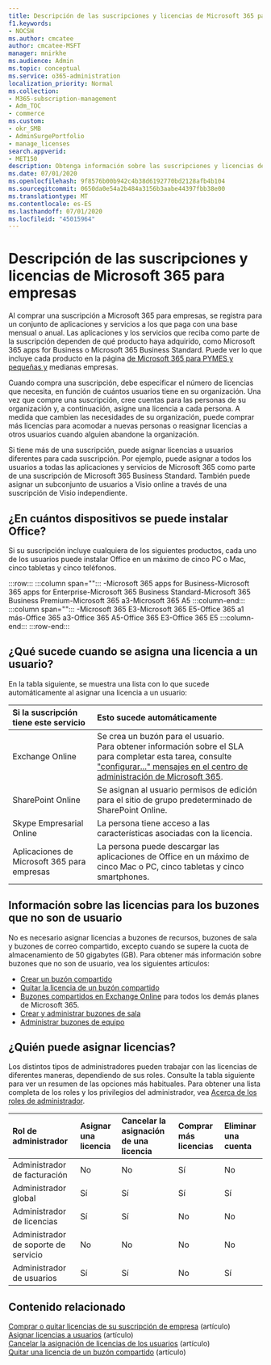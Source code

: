 ```yaml
---
title: Descripción de las suscripciones y licencias de Microsoft 365 para empresas
f1.keywords:
- NOCSH
ms.author: cmcatee
author: cmcatee-MSFT
manager: mnirkhe
ms.audience: Admin
ms.topic: conceptual
ms.service: o365-administration
localization_priority: Normal
ms.collection:
- M365-subscription-management
- Adm_TOC
- commerce
ms.custom:
- okr_SMB
- AdminSurgePortfolio
- manage_licenses
search.appverid:
- MET150
description: Obtenga información sobre las suscripciones y licencias de Microsoft 365 para la empresa.
ms.date: 07/01/2020
ms.openlocfilehash: 9f8576b00b942c4b38d6192770bd2128afb4b104
ms.sourcegitcommit: 0650da0e54a2b484a3156b3aabe44397fbb38e00
ms.translationtype: MT
ms.contentlocale: es-ES
ms.lasthandoff: 07/01/2020
ms.locfileid: "45015964"
---
```

# <a name="understand-subscriptions-and-licenses-in-microsoft-365-for-business"></a>Descripción de las suscripciones y licencias de Microsoft 365 para empresas

Al comprar una suscripción a Microsoft 365 para empresas, se registra para un conjunto de aplicaciones y servicios a los que paga con una base mensual o anual. Las aplicaciones y los servicios que reciba como parte de la suscripción dependen de qué producto haya adquirido, como Microsoft 365 apps for Business o Microsoft 365 Business Standard. Puede ver lo que incluye cada producto en la página [de Microsoft 365 para PYMES y pequeñas y](https://products.office.com/compare-all-microsoft-office-products?&activetab=tab:primaryr1) medianas empresas.

Cuando compra una suscripción, debe especificar el número de licencias que necesita, en función de cuántos usuarios tiene en su organización. Una vez que compre una suscripción, cree cuentas para las personas de su organización y, a continuación, asigne una licencia a cada persona. A medida que cambien las necesidades de su organización, puede comprar más licencias para acomodar a nuevas personas o reasignar licencias a otros usuarios cuando alguien abandone la organización.

Si tiene más de una suscripción, puede asignar licencias a usuarios diferentes para cada suscripción. Por ejemplo, puede asignar a todos los usuarios a todas las aplicaciones y servicios de Microsoft 365 como parte de una suscripción de Microsoft 365 Business Standard. También puede asignar un subconjunto de usuarios a Visio online a través de una suscripción de Visio independiente.

## <a name="how-many-devices-can-people-install-office-on"></a>¿En cuántos dispositivos se puede instalar Office?

Si su suscripción incluye cualquiera de los siguientes productos, cada uno de los usuarios puede instalar Office en un máximo de cinco PC o Mac, cinco tabletas y cinco teléfonos.

:::row:::
   :::column span="":::
        -Microsoft 365 apps for Business-Microsoft 365 apps for Enterprise-Microsoft 365 Business Standard-Microsoft 365 Business Premium-Microsoft 365 a3-Microsoft 365 A5
   :::column-end:::
   :::column span="":::
        -Microsoft 365 E3-Microsoft 365 E5-Office 365 a1 más-Office 365 a3-Office 365 A5-Office 365 E3-Office 365 E5
   :::column-end:::
:::row-end:::

## <a name="what-happens-when-you-assign-a-license-to-someone"></a>¿Qué sucede cuando se asigna una licencia a un usuario?

En la tabla siguiente, se muestra una lista con lo que sucede automáticamente al asignar una licencia a un usuario:
  
|**Si la suscripción tiene este servicio**|**Esto sucede automáticamente**|
|:-----|:-----|
|Exchange Online  <br/> |Se crea un buzón para el usuario. <br/> Para obtener información sobre el SLA para completar esta tarea, consulte ["configurar..." mensajes en el centro de administración de Microsoft 365](https://support.microsoft.com/help/2635238/setting-up-messages-in-the-office-365-admin-center). |
|SharePoint Online  <br/> |Se asignan al usuario permisos de edición para el sitio de grupo predeterminado de SharePoint Online.  <br/> |
|Skype Empresarial Online  <br/> |La persona tiene acceso a las características asociadas con la licencia.  <br/> |
|Aplicaciones de Microsoft 365 para empresas  <br/> |La persona puede descargar las aplicaciones de Office en un máximo de cinco Mac o PC, cinco tabletas y cinco smartphones.  <br/> |

## <a name="understand-licenses-for-non-user-mailboxes"></a>Información sobre las licencias para los buzones que no son de usuario

No es necesario asignar licencias a buzones de recursos, buzones de sala y buzones de correo compartido, excepto cuando se supere la cuota de almacenamiento de 50 gigabytes (GB). Para obtener más información sobre buzones que no son de usuario, vea los siguientes artículos:
  
- [Crear un buzón compartido](../../admin/email/create-a-shared-mailbox.md)
- [Quitar la licencia de un buzón compartido](../../admin/email/remove-license-from-shared-mailbox.md)
- [Buzones compartidos en Exchange Online](https://docs.microsoft.com/exchange/collaboration-exo/shared-mailboxes) para todos los demás planes de Microsoft 365.
- [Crear y administrar buzones de sala](https://docs.microsoft.com/exchange/recipients-in-exchange-online/manage-room-mailboxes)
- [Administrar buzones de equipo](https://docs.microsoft.com/exchange/recipients-in-exchange-online/manage-equipment-mailboxes)

## <a name="who-can-assign-licenses"></a>¿Quién puede asignar licencias?

Los distintos tipos de administradores pueden trabajar con las licencias de diferentes maneras, dependiendo de sus roles. Consulte la tabla siguiente para ver un resumen de las opciones más habituales. Para obtener una lista completa de los roles y los privilegios del administrador, vea [Acerca de los roles de administrador](../../admin/add-users/about-admin-roles.md).
  
|**Rol de administrador**|**Asignar una licencia**|**Cancelar la asignación de una licencia**|**Comprar más licencias**|**Eliminar una cuenta**|
|:-----|:-----|:-----|:-----|:-----|
|Administrador de facturación  <br/> |No  <br/> |No  <br/> |Sí  <br/> |No  <br/> |
|Administrador global  <br/> |Sí  <br/> |Sí  <br/> |Sí  <br/> |Sí  <br/> |
|Administrador de licencias <br/> |Sí <br/>|Sí <br/> |No <br/> |No <br/> |
|Administrador de soporte de servicio  <br/> |No  <br/> |No  <br/> |No  <br/> |No  <br/> |
|Administrador de usuarios  <br/> |Sí  <br/> |Sí  <br/> |No  <br/> |Sí  <br/> |

## <a name="related-content"></a>Contenido relacionado

[Comprar o quitar licencias de su suscripción de empresa](buy-licenses.md) (artículo) \
[Asignar licencias a usuarios](../../admin/manage/assign-licenses-to-users.md) (artículo) \
[Cancelar la asignación de licencias de los usuarios](../../admin/manage/remove-licenses-from-users.md) (artículo) \
[Quitar una licencia de un buzón compartido](../../admin/email/remove-license-from-shared-mailbox.md) (artículo)